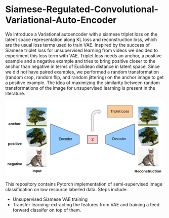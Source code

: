 # Siamese-Regulated-Convolutional-Variational-Auto-Encoder

We introduce a Variational autoencoder with a siamese triplet loss on the latent space representation along KL loss and reconstruction loss, which are the usual loss terms used to train VAE. Inspired by the success of Siamese triplet loss for unsupervised learning from videos we decided to experiment this loss term with VAE. Triplet loss needs an anchor, a positive example and a negative example and tries to bring positive closer to the anchor than negative in terms of Euclidean distance in latent space. Since we did not have paired examples, we performed a random transformation (random crop, random flip, and random jittering) on the anchor image to get a positive example. The idea of maximizing the similarity between random transformations of the image for unsupervised learning is present in the literature.

<img src="siamvae.png">

This repository contains Pytorch implementation of semi-supervised image classification on low resource labelled data. Steps include:
- Unsupervised Siamese VAE training
- Transfer learning: extracting the features from VAE and training a feed forward classifer on top of them.
